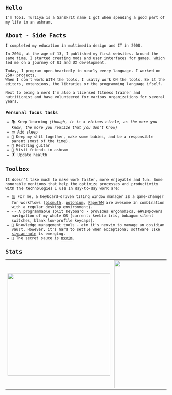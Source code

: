 <small>

<samp>

<!-- <div align="center">
	<img src="https://capsule-render.vercel.app/api?type=waving&color=6272A4&height=110&section=header&animation=twinkling">
</div> -->

## Hello

I'm Tobi. Turiiya is a Sanskrit name I got when spending a good part of my life in an ashram.

<!-- <a id="about">
	<img src="https://capsule-render.vercel.app/api?type=transparent&fontColor=5D87BF&text=About&height=130&fontSize=48&fontAlign=8&desc=Some%20side%20facts%20about%20me&descSize=24&descAlignY=75&descAlign=21">
</a> -->

## About - Side Facts

I completed my education in multimedia design and IT in 2008.

In 2004, at the age of 13, I published my first websites. Around the same time, I started creating mods and user interfaces for games, which led me on a journey of UI and UX development.

Today, I program open-heartedly in nearly every language. I worked on 250+ projects.\
When I don't work WITH the tools, I usally work ON the tools. Be it the editors, extensions, the libraries or the programming language ifself.

Next to being a nerd I'm also a licensed fitness trainer and nutritionist and have volunteered for various organizations for several years.

### Personal focus tasks

- 📚 Keep learning _(though, it is a vicious circle, as the more you know, the more you realize that you don't know)_
- 💤 Add sleep
- 💆 Keep my shit together, make some babies, and be a responsible parent (most of the time).
- 🎸 Restring guitar
- 🧘 Visit friends in ashram
- 🏋️ Update health

<!-- <a id="tools">
  <img src="https://capsule-render.vercel.app/api?type=transparent&fontColor=5D87BF&text=Tools&height=130&fontSize=48&fontAlign=7&desc=Honorable%20mentions%20from%20my%20toolbox&descSize=24&descAlignY=75&descAlign=27">
</a> -->

## Toolbox

It doesn't take much to make work faster, more enjoyable and fun. Some honorable mentions that help the optimize processes and productivity with the technologies I use in day-to-day work are:

- 🪟 For me, a keyboard-driven tiling window manager is a game-changer for workflows ([bismuth](https://github.com/Bismuth-Forge/bismuth), [polonium](https://github.com/zeroxoneafour/polonium), [PaperWM](https://github.com/paperwm/PaperWM) are awesome in combination with a regular desktop environment).
- <sup><sub>⌨️ ⌨️</sub></sup> A programmable split keyboard - provides ergonomics, ~~em~~VIMpowers navigation of my whole OS (current: keebio iris, bobagum silent switches, blank low-profile keycaps).
- 🧠 Knowledge management tools - atm it's neovim to manage an obsidian vault. However, it's hard to settle when exceptional software like <a target="_blank" href="https://github.com/siyuan-note/siyuan">siyuan-note</a> is emerging.
- 🔫 The secret sauce is <a target="_blank" href="https://github.com/tenxsoydev/nxvim/">nxvim</a>.

<!-- <a id="stats">
  <img src="https://capsule-render.vercel.app/api?type=transparent&fontColor=5D87BF&text=Stats&height=130&fontSize=48&fontAlign=7&desc=Profile%20analysis&descSize=24&descAlignY=75&descAlign=14" />
</a> -->

## Stats

<table align="center">
	<tr>
		<td>
      <a href="https://github.com/anuraghazra/github-readme-stats">
        <img width="320" src="https://github-readme-stats-beryl-one.vercel.app/api/top-langs/?username=ttytm&layout=compact&role=owner,collaborator&langs_count=12&hide=nix,javascript,c%23,css,scss,html&exclude_repo=jikan,1blu-svelte-mail-setup,mail-setup-euromet,dots,nxvim&theme=blueberry&border_color=6272A4">
      </a>
		</td>
		<td>
      <a href="https://github.com/anuraghazra/github-readme-stats">
        <img width="400" src="https://github-readme-stats-beryl-one.vercel.app/api?username=ttytm&count_private=true&line_height=32&role=owner,collaborator&show=reviews,discussions_answered&exclude_repo=github-readme-stats&show_icons=true&theme=blueberry&border_color=6272A4">
      </a>
		</td>
	</tr>
</table>
<!-- <img width="450" src="https://streak-stats.demolab.com/?user=ttytm&theme=tokyonight&border=15161e&stroke=15161e"> -->

<!-- <div align="center">
	<img src="https://capsule-render.vercel.app/api?type=waving&color=6272A4&height=110&section=footer&animation=twinkling">
</div> -->

</samp>

</small>
